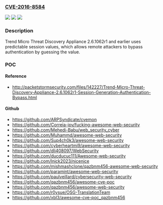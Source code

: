 ### [CVE-2016-8584](https://cve.mitre.org/cgi-bin/cvename.cgi?name=CVE-2016-8584)
![](https://img.shields.io/static/v1?label=Product&message=n%2Fa&color=blue)
![](https://img.shields.io/static/v1?label=Version&message=n%2Fa&color=blue)
![](https://img.shields.io/static/v1?label=Vulnerability&message=n%2Fa&color=brighgreen)

### Description

Trend Micro Threat Discovery Appliance 2.6.1062r1 and earlier uses predictable session values, which allows remote attackers to bypass authentication by guessing the value.

### POC

#### Reference
- http://packetstormsecurity.com/files/142227/Trend-Micro-Threat-Discovery-Appliance-2.6.1062r1-Session-Generation-Authentication-Bypass.html

#### Github
- https://github.com/ARPSyndicate/cvemon
- https://github.com/Correia-jpv/fucking-awesome-web-security
- https://github.com/Mehedi-Babu/web_security_cyber
- https://github.com/Muhammd/awesome-web-security
- https://github.com/Sup4ch0k3/awesome-web-security
- https://github.com/cyberheartmi9/awesome-web-security
- https://github.com/dli408097/WebSecurity
- https://github.com/ducducuc111/Awesome-web-security
- https://github.com/lnick2023/nicenice
- https://github.com/mishmashclone/qazbnm456-awesome-web-security
- https://github.com/paramint/awesome-web-security
- https://github.com/paulveillard/cybersecurity-web-security
- https://github.com/qazbnm456/awesome-cve-poc
- https://github.com/qazbnm456/awesome-web-security
- https://github.com/r0ysue/OSG-TranslationTeam
- https://github.com/xbl3/awesome-cve-poc_qazbnm456

